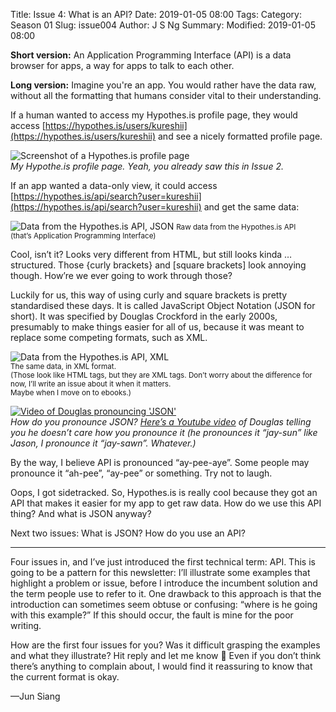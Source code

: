 Title: Issue 4: What is an API?
Date: 2019-01-05 08:00
Tags: 
Category: Season 01
Slug: issue004
Author: J S Ng
Summary: 
Modified: 2019-01-05 08:00

**Short version:** An Application Programming Interface (API) is a data browser for apps, a way for apps to talk to each other.

**Long version:** Imagine you're an app. You would rather have the data raw, without all the formatting that humans consider vital to their understanding.

If a human wanted to access my Hypothes.is profile page, they would access [https://hypothes.is/users/kureshii](https://hypothes.is/users/kureshii) and see a nicely formatted profile page.


![Screenshot of a Hypothes.is profile page]({attach}/season01/issue004/issue004_01.png)  
*My Hypothe.is profile page. Yeah, you already saw this in Issue 2.*    


If an app wanted a data-only view, it could access [https://hypothes.is/api/search?user=kureshii](https://hypothes.is/api/search?user=kureshii) and get the same data:


![Data from the Hypothes.is API, JSON]({attach}/season01/issue004/issue004_02.png)
<small>Raw data from the Hypothes.is API<br/>
(that’s Application Programming Interface)</small>


Cool, isn’t it? Looks very different from HTML, but still looks kinda … structured. Those \{curly brackets\} and \[square brackets\] look annoying though. How’re we ever going to work through those?

Luckily for us, this way of using curly and square brackets is pretty standardised these days. It is called JavaScript Object Notation (JSON for short). It was specified by Douglas Crockford in the early 2000s, presumably to make things easier for all of us, because it was meant to replace some competing formats, such as XML.


![Data from the Hypothes.is API, XML]({attach}/season01/issue004/issue004_03.png)<br />
<small>The same data, in XML format.<br />
(Those look like HTML tags, but they are XML tags. Don’t worry about the difference for now, I’ll write an issue about it when it matters.<br/>
Maybe when I move on to ebooks.)</small>



[![Video of Douglas pronouncing 'JSON'](https://img.youtube.com/vi/zhVdWQWKRqM/0.jpg)](https://www.youtube.com/watch?v=zhVdWQWKRqM)  
*How do you pronounce JSON? [Here’s a Youtube video](https://www.youtube.com/watch?v=zhVdWQWKRqM) of Douglas telling you he doesn’t care how you pronounce it (he pronounces it “jay-sun” like Jason, I pronounce it “jay-sawn”. Whatever.)*    


By the way, I believe API is pronounced “ay-pee-aye”. Some people may pronounce it “ah-pee”, “ay-pee” or something. Try not to laugh.

Oops, I got sidetracked. So, Hypothes.is is really cool because they got an API that makes it easier for my app to get raw data. How do we use this API thing? And what is JSON anyway?

Next two issues: What is JSON? How do you use an API?

-----

Four issues in, and I’ve just introduced the first technical term: API. This is going to be a pattern for this newsletter: I’ll illustrate some examples that highlight a problem or issue, before I introduce the incumbent solution and the term people use to refer to it. One drawback to this approach is that the introduction can sometimes seem obtuse or confusing: “where is he going with this example?” If this should occur, the fault is mine for the poor writing.

How are the first four issues for you? Was it difficult grasping the examples and what they illustrate? Hit reply and let me know 📧 Even if you don’t think there’s anything to complain about, I would find it reassuring to know that the current format is okay.

—Jun Siang
